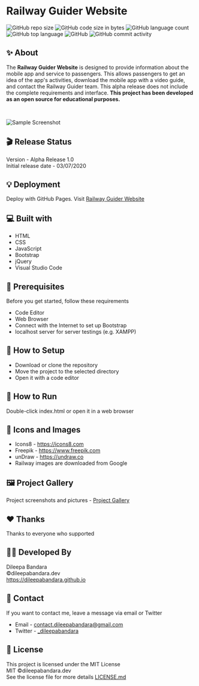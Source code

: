 # Railway Guider Website

![GitHub repo size](https://img.shields.io/github/repo-size/dileepabandara/railway_guider_web?color=red&label=repository%20size)
![GitHub code size in bytes](https://img.shields.io/github/languages/code-size/dileepabandara/railway_guider_web?color=red)
![GitHub language count](https://img.shields.io/github/languages/count/dileepabandara/railway_guider_web)
![GitHub top language](https://img.shields.io/github/languages/top/dileepabandara/railway_guider_web)
![GitHub](https://img.shields.io/github/license/dileepabandara/railway_guider_web?color=yellow)
![GitHub commit activity](https://img.shields.io/github/commit-activity/m/dileepabandara/railway_guider_web?color=brightgreen&label=commits)

## ✨ About

The **Railway Guider Website** is designed to provide information about the mobile app and service to passengers. This allows passengers to get an idea of the app's activities, download the mobile app with a video guide, and contact the Railway Guider team. This alpha release does not include the complete requirements and interface. **This project has been developed as an open source for educational purposes.**

<br>

![Sample Screenshot](https://dileepabandara.github.io/public-images/projects/railway-guider-web-preview.png)

## 🎬 Release Status

Version - Alpha Release 1.0  
Initial release date - 03/07/2020

## 💡 Deployment

Deploy with GitHub Pages. Visit [Railway Guider Website](https://dileepabandara.github.io/railway_guider_web/)

## 💻 Built with

- HTML
- CSS
- JavaScript
- Bootstrap
- jQuery
- Visual Studio Code

## 📌 Prerequisites

Before you get started, follow these requirements

- Code Editor
- Web Browser
- Connect with the Internet to set up Bootstrap
- localhost server for server testings (e.g. XAMPP)

## 🍃 How to Setup

- Download or clone the repository
- Move the project to the selected directory
- Open it with a code editor

## 🚀 How to Run

Double-click index.html or open it in a web browser

## 📸 Icons and Images

- Icons8 - https://icons8.com
- Freepik - https://www.freepik.com
- unDraw - https://undraw.co
- Railway images are downloaded from Google

## 🖼️ Project Gallery

Project screenshots and pictures - [Project Gallery](https://dileepabandara.github.io/project-gallery)

## ❤️ Thanks

Thanks to everyone who supported

## 👨‍💻 Developed By

Dileepa Bandara  
©dileepabandara.dev  
https://dileepabandara.github.io

## 💬 Contact

If you want to contact me, leave a message via email or Twitter

- Email - <contact.dileepabandara@gmail.com>
- Twitter - [_dileepabandara](https://twitter.com/_dileepabandara)

## 📜 License

This project is licensed under the MIT License  
MIT ©dileepabandara.dev  
See the license file for more details [LICENSE.md](https://github.com/dileepabandara/railway_guider_web/blob/main/LICENSE)
